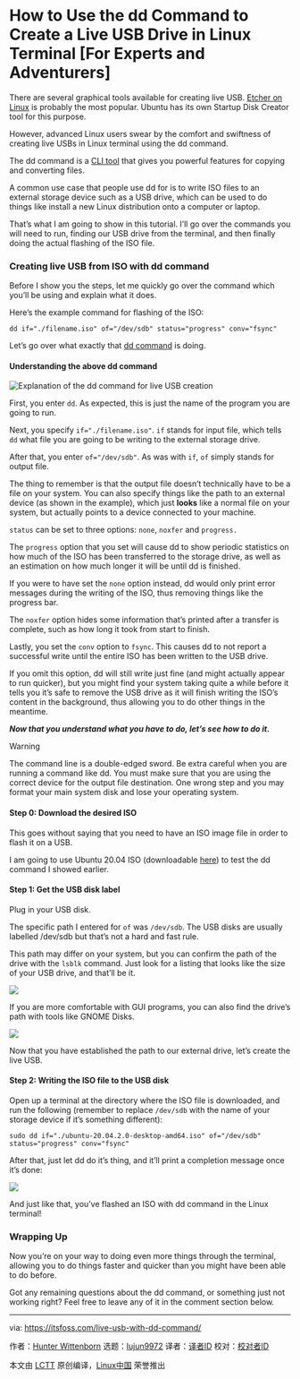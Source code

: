 [#]: subject: "How to Use the dd Command to Create a Live USB Drive in Linux Terminal [For Experts and Adventurers]"
[#]: via: "https://itsfoss.com/live-usb-with-dd-command/"
[#]: author: "Hunter Wittenborn https://itsfoss.com/author/hunter/"
[#]: collector: "lujun9972"
[#]: translator: " "
[#]: reviewer: " "
[#]: publisher: " "
[#]: url: " "

How to Use the dd Command to Create a Live USB Drive in Linux Terminal [For Experts and Adventurers]
======

There are several graphical tools available for creating live USB. [Etcher on Linux][1] is probably the most popular. Ubuntu has its own Startup Disk Creator tool for this purpose.

However, advanced Linux users swear by the comfort and swiftness of creating live USBs in Linux terminal using the dd command.

The dd command is a [CLI tool][2] that gives you powerful features for copying and converting files.

A common use case that people use dd for is to write ISO files to an external storage device such as a USB drive, which can be used to do things like install a new Linux distribution onto a computer or laptop.

That’s what I am going to show in this tutorial. I’ll go over the commands you will need to run, finding our USB drive from the terminal, and then finally doing the actual flashing of the ISO file.

### Creating live USB from ISO with dd command

Before I show you the steps, let me quickly go over the command which you’ll be using and explain what it does.

Here’s the example command for flashing of the ISO:

```
dd if="./filename.iso" of="/dev/sdb" status="progress" conv="fsync"
```

Let’s go over what exactly that [dd command][3] is doing.

#### Understanding the above dd command

![Explanation of the dd command for live USB creation][4]

First, you enter `dd`. As expected, this is just the name of the program you are going to run.

Next, you specify `if="./filename.iso"`. `if` stands for input file, which tells `dd` what file you are going to be writing to the external storage drive.

After that, you enter `of="/dev/sdb"`. As was with `if`, `of` simply stands for output file.

The thing to remember is that the output file doesn’t technically have to be a file on your system. You can also specify things like the path to an external device (as shown in the example), which just **looks** like a normal file on your system, but actually points to a device connected to your machine.

`status` can be set to three options: `none`, `noxfer` and `progress.`

The `progress` option that you set will cause dd to show periodic statistics on how much of the ISO has been transferred to the storage drive, as well as an estimation on how much longer it will be until dd is finished.

If you were to have set the `none` option instead, dd would only print error messages during the writing of the ISO, thus removing things like the progress bar.

The `noxfer` option hides some information that’s printed after a transfer is complete, such as how long it took from start to finish.

Lastly, you set the `conv` option to `fsync`. This causes dd to not report a successful write until the entire ISO has been written to the USB drive.

If you omit this option, dd will still write just fine (and might actually appear to run quicker), but you might find your system taking quite a while before it tells you it’s safe to remove the USB drive as it will finish writing the ISO’s content in the background, thus allowing you to do other things in the meantime.

_**Now that you understand what you have to do, let’s see how to do it.**_

Warning

The command line is a double-edged sword. Be extra careful when you are running a command like dd. You must make sure that you are using the correct device for the output file destination. One wrong step and you may format your main system disk and lose your operating system.

#### Step 0: Download the desired ISO

This goes without saying that you need to have an ISO image file in order to flash it on a USB.

I am going to use Ubuntu 20.04 ISO (downloadable [here][5]) to test the dd command I showed earlier.

#### Step 1: Get the USB disk label

Plug in your USB disk.

The specific path I entered for `of` was `/dev/sdb`. The USB disks are usually labelled /dev/sdb but that’s not a hard and fast rule.

This path may differ on your system, but you can confirm the path of the drive with the `lsblk` command. Just look for a listing that looks like the size of your USB drive, and that’ll be it.

![][6]

If you are more comfortable with GUI programs, you can also find the drive’s path with tools like GNOME Disks.

![][7]

Now that you have established the path to our external drive, let’s create the live USB.

#### Step 2: Writing the ISO file to the USB disk

Open up a terminal at the directory where the ISO file is downloaded, and run the following (remember to replace `/dev/sdb` with the name of your storage device if it’s something different):

```
sudo dd if="./ubuntu-20.04.2.0-desktop-amd64.iso" of="/dev/sdb" status="progress" conv="fsync"
```

After that, just let dd do it’s thing, and it’ll print a completion message once it’s done:

![][8]

And just like that, you’ve flashed an ISO with dd command in the Linux terminal!

### Wrapping Up

Now you’re on your way to doing even more things through the terminal, allowing you to do things faster and quicker than you might have been able to do before.

Got any remaining questions about the dd command, or something just not working right? Feel free to leave any of it in the comment section below.

--------------------------------------------------------------------------------

via: https://itsfoss.com/live-usb-with-dd-command/

作者：[Hunter Wittenborn][a]
选题：[lujun9972][b]
译者：[译者ID](https://github.com/译者ID)
校对：[校对者ID](https://github.com/校对者ID)

本文由 [LCTT](https://github.com/LCTT/TranslateProject) 原创编译，[Linux中国](https://linux.cn/) 荣誉推出

[a]: https://itsfoss.com/author/hunter/
[b]: https://github.com/lujun9972
[1]: https://itsfoss.com/install-etcher-linux/
[2]: https://itsfoss.com/gui-cli-tui/
[3]: https://linuxhandbook.com/dd-command/
[4]: https://i2.wp.com/itsfoss.com/wp-content/uploads/2021/09/dd-command-for-live-usb-creation.png?resize=800%2C450&ssl=1
[5]: https://ubuntu.com/download/desktop/thank-you?version=20.04.2.0&architecture=amd64
[6]: https://i2.wp.com/itsfoss.com/wp-content/uploads/2021/08/dd_disks.png?resize=753%2C264&ssl=1
[7]: https://i2.wp.com/itsfoss.com/wp-content/uploads/2021/08/dd_gnome_disks.png?resize=800%2C440&ssl=1
[8]: https://i1.wp.com/itsfoss.com/wp-content/uploads/2021/08/dd-iso-write.png?resize=800%2C322&ssl=1
